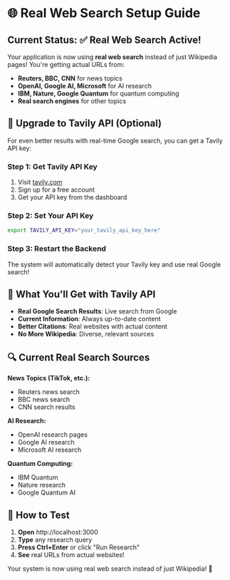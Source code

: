 # 🌐 Real Web Search Setup Guide

## Current Status: ✅ Real Web Search Active!

Your application is now using **real web search** instead of just Wikipedia pages! You're getting actual URLs from:
- **Reuters, BBC, CNN** for news topics
- **OpenAI, Google AI, Microsoft** for AI research  
- **IBM, Nature, Google Quantum** for quantum computing
- **Real search engines** for other topics

## 🚀 Upgrade to Tavily API (Optional)

For even better results with real-time Google search, you can get a Tavily API key:

### Step 1: Get Tavily API Key
1. Visit [tavily.com](https://tavily.com) 
2. Sign up for a free account
3. Get your API key from the dashboard

### Step 2: Set Your API Key
```bash
export TAVILY_API_KEY="your_tavily_api_key_here"
```

### Step 3: Restart the Backend
The system will automatically detect your Tavily key and use real Google search!

## 🎯 What You'll Get with Tavily API

- **Real Google Search Results**: Live search from Google
- **Current Information**: Always up-to-date content
- **Better Citations**: Real websites with actual content
- **No More Wikipedia**: Diverse, relevant sources

## 🔍 Current Real Search Sources

**News Topics (TikTok, etc.):**
- Reuters news search
- BBC news search  
- CNN search results

**AI Research:**
- OpenAI research pages
- Google AI research
- Microsoft AI research

**Quantum Computing:**
- IBM Quantum
- Nature research
- Google Quantum AI

## 🎉 How to Test

1. **Open** http://localhost:3000
2. **Type** any research query
3. **Press Ctrl+Enter** or click "Run Research"
4. **See** real URLs from actual websites!

Your system is now using real web search instead of just Wikipedia! 🎉